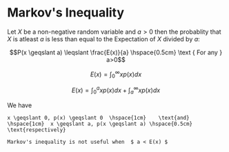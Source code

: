 # Markov's Inequality

Let $X$ be a non-negative random variable and $a>0$ then the probablity that $X$ is atleast $a$ is less than equal to the Expectation of $X$ divided by $a$:

$$P(x \geqslant a) \leqslant \frac{E(x)}{a} \hspace{0.5cm} \text { For any } a>0$$



$$ E(x)=\int_{0}^{\infty} x p(x) d x$$


$$ E(x)=\int_{0}^{a} x p(x) d x+\int_{a}^{\infty} x p(x) d x $$

We have
```{math}
x \geqslant 0, p(x) \geqslant 0  \hspace{1cm}    \text{and} \hspace{1cm}  x \geqslant a, p(x \geqslant a) \hspace{0.5cm} \text{respectively}
```

```{tip}
Markov's inequality is not useful when  $ a < E(x) $
```
